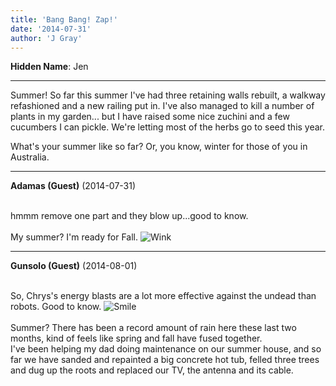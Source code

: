 ```yaml
---
title: 'Bang Bang! Zap!'
date: '2014-07-31'
author: 'J Gray'
---
```


<p><strong>Hidden Name</strong>: Jen</p><hr><p>Summer! So far this summer I've had three retaining walls rebuilt, a walkway refashioned and a new railing put in. I've also managed to kill a number of plants in my garden... but I have raised some nice zuchini and a few cucumbers I can pickle. We're letting most of the herbs go to seed this year.</p><p>What's your summer like so far? Or, you know, winter for those of you in Australia.</p>

---
**Adamas (Guest)** (2014-07-31)

<br> hmmm remove one part and they blow up...good to know.<br><br>My summer? I'm ready for Fall. <img src="/smilies/wink1.gif" alt="Wink" border="0"><br>

---
**Gunsolo (Guest)** (2014-08-01)

<br> So, Chrys's energy blasts are a lot more effective against the undead than robots. Good to know. <img src="/smilies/smile.gif" alt="Smile" border="0"><br><br>Summer? There has been a record amount of rain here these last two months, kind of feels like spring and fall have fused together.<br>I've been helping my dad doing maintenance on our summer house, and so far we have sanded and repainted a big concrete hot tub, felled three trees and dug up the roots and replaced our TV, the antenna and its cable.

